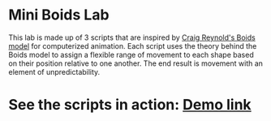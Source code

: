 # Mini Boids Lab
This lab is made up of 3 scripts that are inspired by [Craig Reynold's Boids model](http://www.red3d.com/cwr/boids/) for computerized animation. Each script uses the theory behind the Boids model to assign a flexible range of movement to each shape based on their position relative to one another. The end result is movement with an element of unpredictability.

# See the scripts in action: [Demo link](https://boidslab.riceglue.com)
